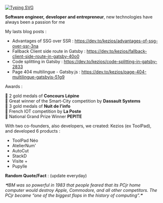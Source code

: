 [![Typing SVG](https://readme-typing-svg.herokuapp.com?color=%23184283&width=500&lines=Hello%2C+I'm+Adrian+Guery;Software+engineer+%26+front-end+developer;React.js%2C+Next.js%2C+Gatsby.js%2C+Firebase%2C+Algolia)](https://git.io/typing-svg)

**Software engineer,** **developer and entrepreneur**, new technologies have always been a passion for me<br/>
  
My lasts blog posts : 
- Advantages of SSG over SSR : https://dev.to/kezios/advantages-of-ssg-over-ssr-3na
- Fallback Client side route in Gatsby : https://dev.to/kezios/fallback-client-side-route-in-gatsby-40o0
- Code splitting in Gatsby : https://dev.to/kezios/code-splitting-in-gatsby-2833
- Page 404 multilingue - Gatsby.js : https://dev.to/kezios/page-404-multilingue-gatsbyjs-51g9


Awards :<br/>

  🏅 2 gold medals of **Concours Lépine**<br/>
  🏅 Great winner of the Smart-City competition by **Dassault Systems**<br/>
  🏅 3 gold medals of **Nuit de l'info**<br/>
  🏅 French IOT competition by **La Poste**<br/>
  🏅 National Grand Prize Winner **PEPITE**<br/>

With two co-founders, also developers, we created: Kezios (ex ToolPad), and developed 6 products :<br/>
  - ToolPad Néo <br/>
  - AtelierNum'<br/>
  - AutoCut<br/>
  - StackD<br/>
  - Visite +<br/>
  - Pupylle<br/>
  
**Random Quote/Fact** : (update everyday)
<!--STARTS_HERE_QUOTE_README-->
<i>❝IBM was so powerful in 1983 that people feared that its PCjr home computer would destroy Apple, Commodore, and all other competitors. The PCjr became “one of the biggest flops in the history of computing”.❞</i>
<!--ENDS_HERE_QUOTE_README-->
